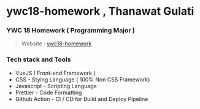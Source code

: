 # ywc18-homework , Thanawat Gulati

### YWC 18 Homework ( Programming Major )

> Website : [ywc18-homework](https://t6tg.github.io/ywc18-homework)

### Tech stack and Tools

-   VueJS ( Front-end Framework )
-   CSS - Stying Language ( 100% Non CSS Framework)
-   Javascript - Scripting Language
-   Prettier - Code Formatting
-   Github Action - CI / CD for Build and Deploy Pipeline
